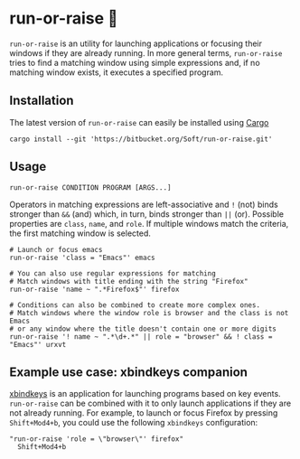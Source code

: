 # run-or-raise 🐸

`run-or-raise` is an utility for launching applications or focusing their
windows if they are already running. In more general terms, `run-or-raise` tries
to find a matching window using simple expressions and, if no matching window
exists, it executes a specified program.

## Installation

The latest version of `run-or-raise` can easily be installed using
[Cargo](https://crates.io)

	cargo install --git 'https://bitbucket.org/Soft/run-or-raise.git'

## Usage

	run-or-raise CONDITION PROGRAM [ARGS...]

Operators in matching expressions are left-associative and `!` (not) binds
stronger than `&&` (and) which, in turn, binds stronger than `||` (or). Possible
properties are `class`, `name`, and `role`. If multiple windows match the
criteria, the first matching window is selected.

	# Launch or focus emacs
	run-or-raise 'class = "Emacs"' emacs

	# You can also use regular expressions for matching
	# Match windows with title ending with the string "Firefox"
	run-or-raise 'name ~ ".*Firefox$"' firefox
	
	# Conditions can also be combined to create more complex ones.
	# Match windows where the window role is browser and the class is not Emacs
	# or any window where the title doesn't contain one or more digits
	run-or-raise '! name ~ ".*\d+.*" || role = "browser" && ! class = "Emacs"' urxvt

## Example use case: xbindkeys companion

[xbindkeys](http://www.nongnu.org/xbindkeys/) is an application for launching
programs based on key events. `run-or-raise` can be combined with it to only
launch applications if they are not already running. For example, to launch or
focus Firefox by pressing `Shift+Mod4+b`, you could use the following `xbindkeys`
configuration:

	"run-or-raise 'role = \"browser\"' firefox"
	  Shift+Mod4+b
